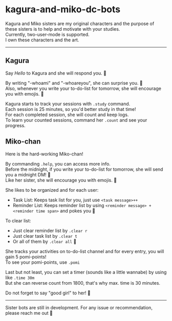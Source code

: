 # kagura-and-miko-dc-bots
Kagura and Miko sisters are my original characters and the purpose of these sisters is to help and motivate with your studies.  
Currently, two-user-mode is supported.  
I own these characters and the art.  
************************************************************************
## Kagura
Say *Hello* to Kagura and she will respond you. :wave:  

By writing "-whoami" and "-whoareyou", she can surprise you. :thinking:	  
Also, whenever you write your to-do-list for tomorrow, she will encourage you with emojis. :hugs:  

Kagura starts to track your sessions with `.study` command.  
Each session is 25 minutes, so you'd better study in that time!  
For each completed session, she will count and keep logs.  
To learn your counted sessions, command her `.count` and see your progress.  

## Miko-chan
Here is the hard-working Miko-chan!  

By commanding `.help`, you can access more info.  
Before the midnight, if you write your to-do-list for tomorrow, she will send you a midnight DM! :love_letter:  
Like her sister, she will encourage you with emojis. :hugs:  

She likes to be organized and for each user:  
* Task List: Keeps task list for you, just use `<task message>++`  
* Reminder List: Keeps reminder list by using `<reminder message> + <reminder time span>` and pokes you :eyes:  

To clear list:  
* Just clear reminder list by `.clear r`  
* Just clear task list by `.clear t`  
* Or all of them by `.clear all` :broom: 

She tracks your activities on to-do-list channel and for every entry, you will gain 5 pomi-points!  
To see your pomi-points, use `.pomi`  

Last but not least, you can set a timer (sounds like a little wannabe) by using like `.time 30m`  
But she can reverse count from 1800, that's why max. time is 30 minutes.    

Do not forget to say "good girl" to her! :hand_over_mouth:	  

************************************************************************

Sister bots are still in development. For any issue or recommendation, please reach me out :space_invader:	
